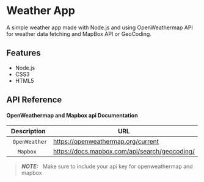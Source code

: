 
# Weather App

A simple weather app made with Node.js and using OpenWeathermap API for weather data fetching and MapBox API or GeoCoding.



## Features

- Node.js
- CSS3
- HTML5



## API Reference

#### OpenWeathermap and Mapbox api Documentation

| Description | URL |
| --- | --- |
| &nbsp;&nbsp;`OpenWeather` | https://openweathermap.org/current |
| &nbsp;&nbsp;&nbsp;&nbsp;&nbsp;`Mapbox` | https://docs.mapbox.com/api/search/geocoding/ |

> **_NOTE:_** &nbsp; Make sure to include your api key for openweathermap and mapbox

